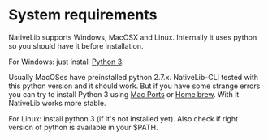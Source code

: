 # System requirements

NativeLib supports Windows, MacOSX and Linux. Internally it uses python so you should have it before installation.

For Windows: just install [Python 3](https://www.python.org/downloads/windows/).

Usually MacOSes have preinstalled python 2.7.x. NativeLib-CLI tested with this python version and it should work. But if you have some strange errors you can try to install Python 3 using [Mac Ports](https://www.macports.org) or [Home brew](https://brew.sh). With it NativeLib works more stable.

For Linux: install python 3 (if it's not installed yet). Also check if right version of python is available in your $PATH.
